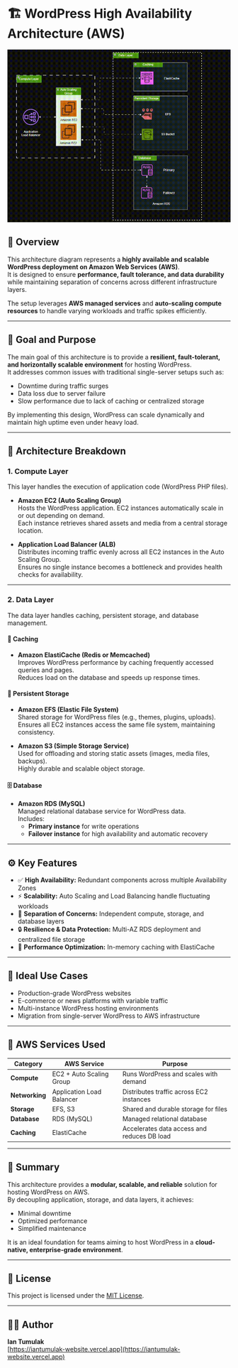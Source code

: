 # 🏗️ WordPress High Availability Architecture (AWS)

![WordPress High Availability Architecture](./wp-high-availability.gif)

## 📖 Overview

This architecture diagram represents a **highly available and scalable WordPress deployment on Amazon Web Services (AWS)**.  
It is designed to ensure **performance, fault tolerance, and data durability** while maintaining separation of concerns across different infrastructure layers.

The setup leverages **AWS managed services** and **auto-scaling compute resources** to handle varying workloads and traffic spikes efficiently.

---

## 🎯 Goal and Purpose

The main goal of this architecture is to provide a **resilient, fault-tolerant, and horizontally scalable environment** for hosting WordPress.  
It addresses common issues with traditional single-server setups such as:
- Downtime during traffic surges  
- Data loss due to server failure  
- Slow performance due to lack of caching or centralized storage  

By implementing this design, WordPress can scale dynamically and maintain high uptime even under heavy load.

---

## 🧩 Architecture Breakdown

### **1. Compute Layer**
This layer handles the execution of application code (WordPress PHP files).

- **Amazon EC2 (Auto Scaling Group)**  
  Hosts the WordPress application. EC2 instances automatically scale in or out depending on demand.  
  Each instance retrieves shared assets and media from a central storage location.

- **Application Load Balancer (ALB)**  
  Distributes incoming traffic evenly across all EC2 instances in the Auto Scaling Group.  
  Ensures no single instance becomes a bottleneck and provides health checks for availability.

---

### **2. Data Layer**
The data layer handles caching, persistent storage, and database management.

#### 🧠 Caching
- **Amazon ElastiCache (Redis or Memcached)**  
  Improves WordPress performance by caching frequently accessed queries and pages.  
  Reduces load on the database and speeds up response times.

#### 💾 Persistent Storage
- **Amazon EFS (Elastic File System)**  
  Shared storage for WordPress files (e.g., themes, plugins, uploads).  
  Ensures all EC2 instances access the same file system, maintaining consistency.

- **Amazon S3 (Simple Storage Service)**  
  Used for offloading and storing static assets (images, media files, backups).  
  Highly durable and scalable object storage.

#### 🗄️ Database
- **Amazon RDS (MySQL)**  
  Managed relational database service for WordPress data.  
  Includes:
  - **Primary instance** for write operations  
  - **Failover instance** for high availability and automatic recovery  

---

## ⚙️ Key Features

- ✅ **High Availability:** Redundant components across multiple Availability Zones  
- ⚡ **Scalability:** Auto Scaling and Load Balancing handle fluctuating workloads  
- 🧩 **Separation of Concerns:** Independent compute, storage, and database layers  
- 🔒 **Resilience & Data Protection:** Multi-AZ RDS deployment and centralized file storage  
- 🚀 **Performance Optimization:** In-memory caching with ElastiCache  

---

## 🧠 Ideal Use Cases

- Production-grade WordPress websites  
- E-commerce or news platforms with variable traffic  
- Multi-instance WordPress hosting environments  
- Migration from single-server WordPress to AWS infrastructure  

---

## 🧰 AWS Services Used

| Category | AWS Service | Purpose |
|-----------|--------------|----------|
| **Compute** | EC2 + Auto Scaling Group | Runs WordPress and scales with demand |
| **Networking** | Application Load Balancer | Distributes traffic across EC2 instances |
| **Storage** | EFS, S3 | Shared and durable storage for files |
| **Database** | RDS (MySQL) | Managed relational database |
| **Caching** | ElastiCache | Accelerates data access and reduces DB load |

---

## 🏁 Summary

This architecture provides a **modular, scalable, and reliable** solution for hosting WordPress on AWS.  
By decoupling application, storage, and data layers, it achieves:
- Minimal downtime  
- Optimized performance  
- Simplified maintenance  

It is an ideal foundation for teams aiming to host WordPress in a **cloud-native, enterprise-grade environment**.

---

## 📜 License

This project is licensed under the [MIT License](./LICENSE).

---

## 👨‍💻 Author

**Ian Tumulak**  
[https://iantumulak-website.vercel.app](https://iantumulak-website.vercel.app)
